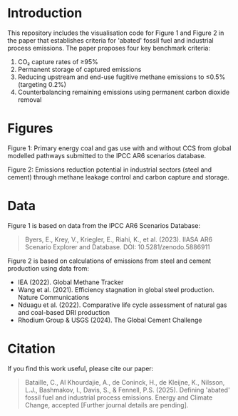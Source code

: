 # Introduction
This repository includes the visualisation code for Figure 1 and Figure 2 in the paper that establishes criteria for 'abated' fossil fuel and industrial process emissions. The paper proposes four key benchmark criteria:
1) CO₂ capture rates of ≥95%
2) Permanent storage of captured emissions
3) Reducing upstream and end-use fugitive methane emissions to ≤0.5% (targeting 0.2%)
4) Counterbalancing remaining emissions using permanent carbon dioxide removal

# Figures
Figure 1: Primary energy coal and gas use with and without CCS from global modelled pathways submitted to the IPCC AR6 scenarios database.

Figure 2: Emissions reduction potential in industrial sectors (steel and cement) through methane leakage control and carbon capture and storage.

# Data 
Figure 1 is based on data from the IPCC AR6 Scenarios Database: 

> Byers, E., Krey, V., Kriegler, E., Riahi, K., et al. (2023). IIASA AR6 Scenario Explorer and Database. DOI: 10.5281/zenodo.5886911

Figure 2 is based on calculations of emissions from steel and cement production using data from:
- IEA (2022). Global Methane Tracker
- Wang et al. (2021). Efficiency stagnation in global steel production. Nature Communications
- Nduagu et al. (2022). Comparative life cycle assessment of natural gas and coal-based DRI production
- Rhodium Group & USGS (2024). The Global Cement Challenge

# Citation
If you find this work useful, please cite our paper:
> Bataille, C., Al Khourdajie, A., de Coninck, H., de Kleijne, K., Nilsson, L.J., Bashmakov, I., Davis, S., & Fennell, P.S. (2025). Defining 'abated' fossil fuel and industrial process emissions. Energy and Climate Change, accepted [Further journal details are pending].
